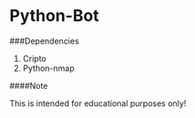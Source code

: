 Python-Bot
==========


###Dependencies

1. Cripto
2. Python-nmap



####Note

This is intended for educational purposes only!